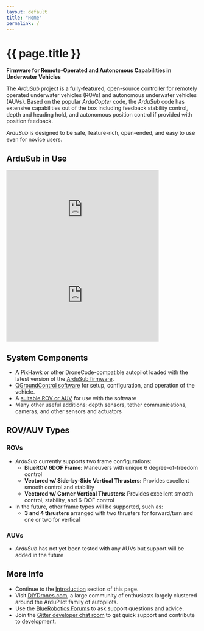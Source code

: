 ```yaml
---
layout: default
title: "Home"
permalink: /
---
```


# {{ page.title }}

**Firmware for Remote-Operated and Autonomous Capabilities in Underwater Vehicles**

The *ArduSub* project is a fully-featured, open-source controller for remotely operated underwater vehicles (ROVs) and autonomous underwater vehicles (AUVs). Based on the popular *ArduCopter* code, the *ArduSub* code has extensive capabilities out of the box including feedback stability control, depth and heading hold, and autonomous position control if provided with position feedback.

*ArduSub* is designed to be safe, feature-rich, open-ended, and easy to use even for novice users.

## ArduSub in Use

<div class="row">
	<div class="col-md-6">
		<iframe width="400" height="225" src="https://www.youtube.com/embed/BV91zgzEFHs" frameborder="0" allowfullscreen></iframe>
	</div>
	<div class="col-md-6">
		<iframe width="400" height="225" src="https://www.youtube.com/embed/qVMpD-v-dfY" frameborder="0" allowfullscreen></iframe>
	</div>
</div>

## System Components

- A PixHawk or other DroneCode-compatible autopilot loaded with the latest version of the [ArduSub firmware](#).
- [QGroundControl software](#) for setup, configuration, and operation of the vehicle.
- A [suitable ROV or AUV](http://bluerobotics.com) for use with the software
- Many other useful additions: depth sensors, tether communications, cameras, and other sensors and actuators

## ROV/AUV Types

### ROVs

- *ArduSub* currently supports two frame configurations:
	- **BlueROV 6DOF Frame:** Maneuvers with unique 6 degree-of-freedom control
	- **Vectored w/ Side-by-Side Vertical Thrusters:** Provides excellent smooth control and stability 
	- **Vectored w/ Corner Vertical Thrusters:** Provides excellent smooth control, stability, and 6-DOF control
- In the future, other frame types will be supported, such as:
	- **3 and 4 thrusters** arranged with two thrusters for forward/turn and one or two for vertical

### AUVs

- *ArduSub* has not yet been tested with any AUVs but support will be added in the future

## More Info

- Continue to the [Introduction](/introduction/) section of this page.
- Visit [DIYDrones.com](http://diydrones.com), a large community of enthusiasts largely clustered around the ArduPilot family of autopilots.
- Use the [BlueRobotics Forums](http://bluerobotics.com/forums/) to ask support questions and advice.
- Join the [Gitter developer chat room](https://gitter.im/bluerobotics/ardusub) to get quick support and contribute to development.
